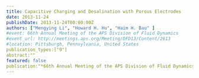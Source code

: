 ```yaml
---
title: Capacitive Charging and Desalination with Porous Electrodes
date: 2013-11-24
publishDate: 2013-11-24T00:00:00Z
authors: ["Mengying Li", "Howard H. Hu", "Haim H. Bau" ]
#event: 66th Annual Meeting of the APS Division of Fluid Dynamics
#event_url: http://meetings.aps.org/Meeting/DFD13/Content/2613
#location: Pittsburgh, Pennsylvania, United States
publication_types:["9"]
abstract:""
featured: false
publication:"*66th Annual Meeting of the APS Division of Fluid Dynamics*,Pittsburgh, Pennsylvania, United States"
---
```

